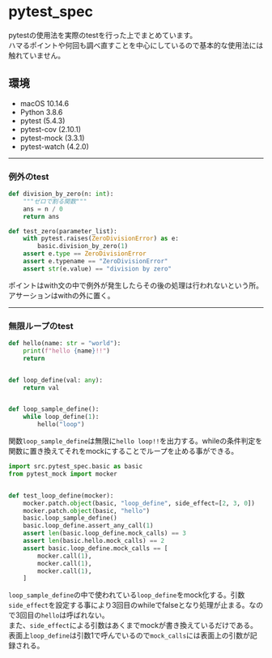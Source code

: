 # pytest_spec

pytestの使用法を実際のtestを行った上でまとめています。  
ハマるポイントや何回も調べ直すことを中心にしているので基本的な使用法には触れていません。

## 環境
- macOS 10.14.6
- Python 3.8.6
- pytest (5.4.3)
- pytest-cov (2.10.1)
- pytest-mock (3.3.1)
- pytest-watch (4.2.0)

---

### 例外のtest

```python
def division_by_zero(n: int):
    """ゼロで割る関数"""
    ans = n / 0
    return ans
```

```python
def test_zero(parameter_list):
    with pytest.raises(ZeroDivisionError) as e:
        basic.division_by_zero(1)
    assert e.type == ZeroDivisionError
    assert e.typename == "ZeroDivisionError"
    assert str(e.value) == "division by zero"
```

ポイントはwith文の中で例外が発生したらその後の処理は行われないという所。アサーションはwithの外に置く。

---

### 無限ループのtest

```python
def hello(name: str = "world"):
    print(f"hello {name}!!")
    return


def loop_define(val: any):
    return val


def loop_sample_define():
    while loop_define(1):
        hello("loop")
```
関数`loop_sample_define`は無限に`hello loop!!`を出力する。whileの条件判定を関数に置き換えてそれをmockにすることでループを止める事ができる。


```python
import src.pytest_spec.basic as basic
from pytest_mock import mocker


def test_loop_define(mocker):
    mocker.patch.object(basic, "loop_define", side_effect=[2, 3, 0])
    mocker.patch.object(basic, "hello")
    basic.loop_sample_define()
    basic.loop_define.assert_any_call(1)
    assert len(basic.loop_define.mock_calls) == 3
    assert len(basic.hello.mock_calls) == 2
    assert basic.loop_define.mock_calls == [
        mocker.call(1),
        mocker.call(1),
        mocker.call(1),
    ]
```

`loop_sample_define`の中で使われている`loop_define`をmock化する。引数`side_effect`を設定する事により3回目のwhileでfalseとなり処理が止まる。なので3回目の`hello`は呼ばれない。  
また、`side_effect`による引数はあくまでmockが書き換えているだけである。表面上`loop_define`は引数1で呼んでいるので`mock_calls`には表面上の引数が記録される。
